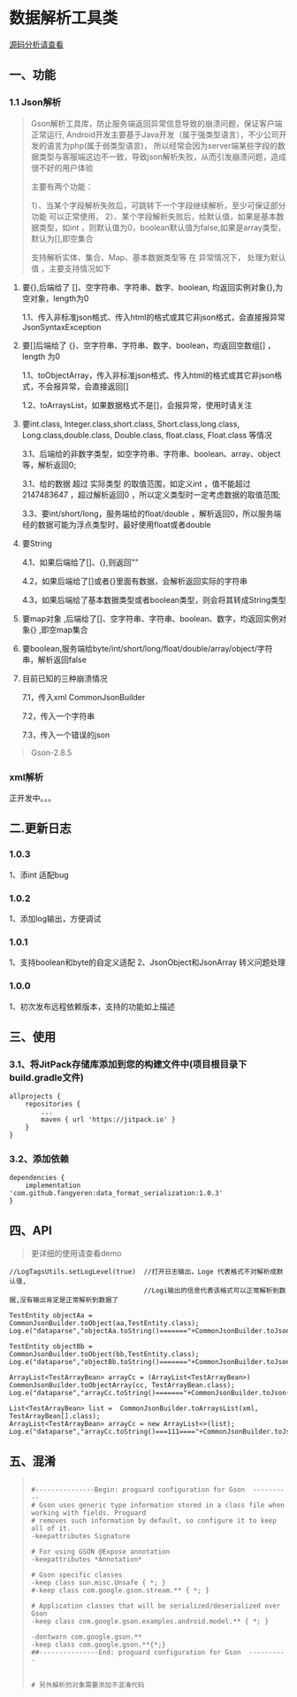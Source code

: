 # 数据解析工具类

[源码分析请查看](https://juejin.im/post/5eb3416c6fb9a04340658f40)

## 一、功能


### 1.1 Json解析
>  Gson解析工具库，防止服务端返回异常信息导致的崩溃问题，保证客户端正常运行,
>  Android开发主要基于Java开发（属于强类型语言），不少公司开发的语言为php(属于弱类型语言)，
>  所以经常会因为server端某些字段的数据类型与客服端这边不一致，导致json解析失败，从而引发崩溃问题，造成很不好的用户体验
>
>  主要有两个功能：
>
>   1）、当某个字段解析失败后，可跳转下一个字段继续解析，至少可保证部分功能 可以正常使用，
>   2）、某个字段解析失败后，给默认值，如果是基本数据类型，如int ，则默认值为0，boolean默认值为false,如果是array类型，默认为[],即空集合
>
>  支持解析实体、集合、Map、基本数据类型等 在 异常情况下， 处理为默认值 ，主要支持情况如下


 1. 要{},后端给了 []、空字符串、字符串、数字、boolean, 均返回实例对象{},为空对象，length为0

    1.1、传入非标准json格式、传入html的格式或其它非json格式，会直接报异常  JsonSyntaxException

 2. 要[]后端给了 {}、空字符串、字符串、数字、boolean，均返回空数组[] ，length 为0

    1.1、toObjectArray，传入非标准json格式、传入html的格式或其它非json格式，不会报异常，会直接返回[]

    1.2、toArraysList，如果数据格式不是[]，会报异常，使用时请关注

 3. 要int.class, Integer.class,short.class, Short.class,long.class, Long.class,double.class, Double.class,
    float.class, Float.class 等情况

    3.1、后端给的非数字类型，如空字符串、字符串、boolean、array、object 等，解析返回0;

    3.1、给的数据 超过 实际类型 的取值范围，如定义int ，值不能超过 2147483647 ，超过解析返回0 ，所以定义类型时一定考虑数据的取值范围;

    3.3、要int/short/long，服务端给的float/double ，解析返回0，所以服务端经的数据可能为浮点类型时，最好使用float或者double

 4. 要String

    4.1、如果后端给了[]、{},则返回""

    4.2，如果后端给了[]或者{}里面有数据，会解析返回实际的字符串

    4.3，如果后端给了基本数据类型或者boolean类型，则会将其转成String类型

 5. 要map对象 ,后端给了[]、空字符串、字符串、boolean、数字，均返回实例对象{} ,即空map集合

 6. 要boolean,服务端给byte/int/short/long/float/double/array/object/字符串，解析返回false

 7. 目前已知的三种崩溃情况

    7.1，传入xml  CommonJsonBuilder

    7.2，传入一个字符串

    7.3，传入一个错误的json


 > Gson-2.8.5

### xml解析
正开发中。。。

## 二.更新日志

### 1.0.3
1、添int 适配bug

### 1.0.2
1、添加log输出，方便调试

### 1.0.1
1、支持boolean和byte的自定义适配
2、JsonObject和JsonArray 转义问题处理

### 1.0.0
1、初次发布远程依赖版本，支持的功能如上描述




## 三、使用

### 3.1、将JitPack存储库添加到您的构建文件中(项目根目录下build.gradle文件)
```
allprojects {
    repositories {
        ...
        maven { url 'https://jitpack.io' }
    }
}
```

### 3.2、添加依赖
```
dependencies {
    implementation 'com.github.fangyeren:data_format_serialization:1.0.3'
}
```



## 四、API

> 更详细的使用请查看demo

```
//LogTagsUtils.setLogLevel(true)  //打开日志输出，Loge 代表格式不对解析成默认值,
                                  //Logi输出的信息代表该格式可以正常解析到数据,没有输出肯定是正常解析到数据了

TestEntity objectAa =  CommonJsonBuilder.toObject(aa,TestEntity.class);
Log.e("dataparse","objectAa.toString()======="+CommonJsonBuilder.toJson(objectAa));

TestEntity objectBb =  CommonJsonBuilder.toObject(bb,TestEntity.class);
Log.e("dataparse","objectBb.toString()======="+CommonJsonBuilder.toJson(objectBb));

ArrayList<TestArrayBean> arrayCc = (ArrayList<TestArrayBean>) CommonJsonBuilder.toObjectArray(cc, TestArrayBean.class);
Log.e("dataparse","arrayCc.toString()======="+CommonJsonBuilder.toJson(arrayCc));

List<TestArrayBean> list =  CommonJsonBuilder.toArraysList(xml, TestArrayBean[].class);
ArrayList<TestArrayBean> arrayCc = new ArrayList<>(list);
Log.e("dataparse","arrayCc.toString()===111===="+CommonJsonBuilder.toJson(arrayCc));
```



## 五、混淆

> ```
>
> #---------------Begin: proguard configuration for Gson  ----------
> # Gson uses generic type information stored in a class file when working with fields. Proguard
> # removes such information by default, so configure it to keep all of it.
> -keepattributes Signature
>
> # For using GSON @Expose annotation
> -keepattributes *Annotation*
>
> # Gson specific classes
> -keep class sun.misc.Unsafe { *; }
> #-keep class com.google.gson.stream.** { *; }
>
> # Application classes that will be serialized/deserialized over Gson
> -keep class com.google.gson.examples.android.model.** { *; }
>
> -dontwarn com.google.gson.**
> -keep class com.google.gson.**{*;}
> ##---------------End: proguard configuration for Gson  ----------
>
>
> # 另外解析的对象需要添加不混淆代码
> ```
>
>

